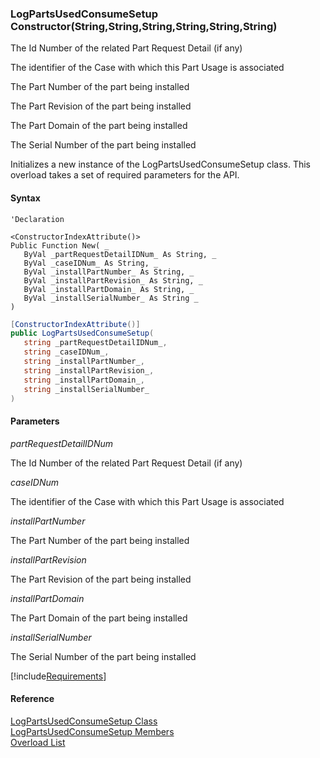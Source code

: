 ﻿### LogPartsUsedConsumeSetup Constructor(String,String,String,String,String,String)

The Id Number of the related Part Request Detail (if any)

The identifier of the Case with which this Part Usage is associated

The Part Number of the part being installed

The Part Revision of the part being installed

The Part Domain of the part being installed

The Serial Number of the part being installed

Initializes a new instance of the LogPartsUsedConsumeSetup class. This overload takes a set of required parameters for the API.

#### Syntax

```vbnet
'Declaration

<ConstructorIndexAttribute()>
Public Function New( _
   ByVal _partRequestDetailIDNum_ As String, _
   ByVal _caseIDNum_ As String, _
   ByVal _installPartNumber_ As String, _
   ByVal _installPartRevision_ As String, _
   ByVal _installPartDomain_ As String, _
   ByVal _installSerialNumber_ As String _
)
```

```csharp
[ConstructorIndexAttribute()]
public LogPartsUsedConsumeSetup( 
   string _partRequestDetailIDNum_,
   string _caseIDNum_,
   string _installPartNumber_,
   string _installPartRevision_,
   string _installPartDomain_,
   string _installSerialNumber_
)
```

#### Parameters

_partRequestDetailIDNum_

The Id Number of the related Part Request Detail (if any)

_caseIDNum_

The identifier of the Case with which this Part Usage is associated

_installPartNumber_

The Part Number of the part being installed

_installPartRevision_

The Part Revision of the part being installed

_installPartDomain_

The Part Domain of the part being installed

_installSerialNumber_

The Serial Number of the part being installed

[!include[Requirements](../partials/requirements.md)]

#### Reference

[LogPartsUsedConsumeSetup Class](FChoice.Toolkits.Clarify~FChoice.Toolkits.Clarify.FieldOps.LogPartsUsedConsumeSetup.md)  
[LogPartsUsedConsumeSetup Members](FChoice.Toolkits.Clarify~FChoice.Toolkits.Clarify.FieldOps.LogPartsUsedConsumeSetup_members.md)  
[Overload List](FChoice.Toolkits.Clarify~FChoice.Toolkits.Clarify.FieldOps.LogPartsUsedConsumeSetup~_ctor.md)